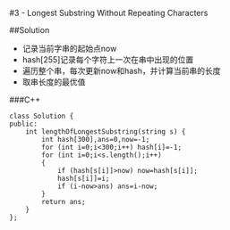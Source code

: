 #3 - Longest Substring Without Repeating Characters

##Solution

* 记录当前字串的起始点now
* hash[255]记录每个字符上一次在串中出现的位置
* 遍历整个串，每次更新now和hash，并计算当前串的长度
* 取串长度的最优值

###C++

```
class Solution {
public:
    int lengthOfLongestSubstring(string s) {
        int hash[300],ans=0,now=-1;
        for (int i=0;i<300;i++) hash[i]=-1;
        for (int i=0;i<s.length();i++)
        {
            if (hash[s[i]]>now) now=hash[s[i]];
            hash[s[i]]=i;
            if (i-now>ans) ans=i-now;
        }
        return ans;
    }
};
```